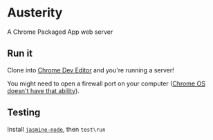 Austerity
=========

A Chrome Packaged App web server

Run it
------
Clone into [Chrome Dev Editor](https://chrome.google.com/webstore/detail/chrome-dev-editor-develop/pnoffddplpippgcfjdhbmhkofpnaalpg) and you're running a server!

You might need to open a firewall port on your computer ([Chrome OS doesn't have that ability](https://code.google.com/p/chromium/issues/detail?id=233052)).

Testing
-------
Install [`jasmine-node`](https://github.com/mhevery/jasmine-node), then `test\run`
